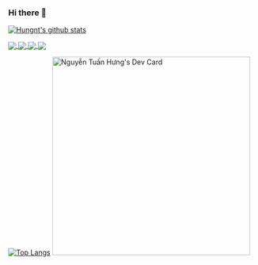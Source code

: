 ### Hi there 👋

[![Hungnt's github stats](https://github-readme-stats.vercel.app/api?username=kiyoshitaro&theme=gruvbox&show_icons=true)](https://github.com/kiyoshitaro/kiyoshitaro)

<a href="https://github.com/kiyoshitaro/web_flask/">
  <!-- Change the `github-readme-stats.anuraghazra1.vercel.app` to `github-readme-stats.vercel.app`  -->
  <img align="center" src="https://github-readme-stats.anuraghazra1.vercel.app/api/pin/?username=kiyoshitaro&repo=web_flask&theme=gruvbox" />
</a>
<a href="https://github.com/kiyoshitaro/polyp_segmentation/">
  <!-- Change the `github-readme-stats.anuraghazra1.vercel.app` to `github-readme-stats.vercel.app`  -->
  <img align="center" src="https://github-readme-stats.anuraghazra1.vercel.app/api/pin/?username=kiyoshitaro&repo=polyp_segmentation&theme=gruvbox" />
</a>
<a href="https://github.com/kiyoshitaro/taro_ai_tf_template/">
  <!-- Change the `github-readme-stats.anuraghazra1.vercel.app` to `github-readme-stats.vercel.app`  -->
  <img align="center" src="https://github-readme-stats.anuraghazra1.vercel.app/api/pin/?username=kiyoshitaro&repo=taro_ai_tf_template&theme=gruvbox" />
</a>
<a href="https://github.com/kiyoshitaro/kaggle_model_sample/">
  <!-- Change the `github-readme-stats.anuraghazra1.vercel.app` to `github-readme-stats.vercel.app`  -->
  <img align="center" src="https://github-readme-stats.anuraghazra1.vercel.app/api/pin/?username=kiyoshitaro&repo=kaggle_model_sample&theme=gruvbox" />
</a>

[![Top Langs](https://github-readme-stats.vercel.app/api/top-langs/?username=kiyoshitaro&hide=cmake,makefile&langs_count=12&layout=compact)](https://github.com/kiyoshitaro/kiyoshitaro)
<a href="https://app.daily.dev/kiyoshitaro"><img src="https://api.daily.dev/devcards/54e2998a11ac4c028468def6a1d64bda.png?r=rzx" width="400" alt="Nguyễn Tuấn Hưng's Dev Card"/></a>

<!--
**kiyoshitaro/kiyoshitaro** is a ✨ _special_ ✨ repository because its `README.md` (this file) appears on your GitHub profile.

Here are some ideas to get you started:

- 🔭 I’m currently working on ...
- 🌱 I’m currently learning ...
- 👯 I’m looking to collaborate on ...
- 🤔 I’m looking for help with ...
- 💬 Ask me about ...
- 📫 How to reach me: ...
- 😄 Pronouns: ...
- ⚡ Fun fact: ...
-->
